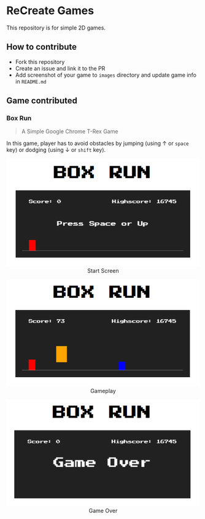 # ReCreate Games

This repository is for simple 2D games.

## How to contribute

- Fork this repository
- Create an issue and link it to the PR
- Add screenshot of your game to `images` directory and update game info in `README.md`

## Game contributed

### Box Run

> A Simple Google Chrome T-Rex Game

In this game, player has to avoid obstacles by jumping (using &#8593; or `space`
key) or dodging (using &#8595; or `shift` key).

<p align="center">
    <img src="./images/t-rex/start.png">
    Start Screen
</p>

<p align="center">
    <img src="./images/t-rex/play.png">
    Gameplay

<p align="center">
    <img src="./images/t-rex/end.png">
    Game Over
</p>
